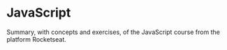 # JavaScript
Summary, with concepts and exercises, of the JavaScript course from the platform Rocketseat.
